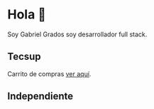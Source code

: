 
# Hola 👋

Soy Gabriel Grados soy desarrollador full stack.

## Tecsup

Carrito de compras [ver aquí](https://github.com/lggradosm/reto-4-grupo-6).
 
## Independiente
